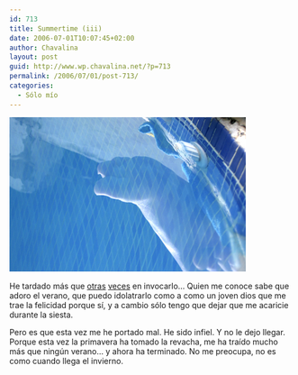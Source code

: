```yaml
---
id: 713
title: Summertime (iii)
date: 2006-07-01T10:07:45+02:00
author: Chavalina
layout: post
guid: http://www.wp.chavalina.net/?p=713
permalink: /2006/07/01/post-713/
categories:
  - Sólo mío
---
```

<p class="imgcentro">
  <img src="/imagenes/fotos/summertime5.jpg" alt="&iquest;Me meto o no?" />
</p>

He tardado más que <a href="http://chavalina.net/comentar.php?idpost=148" target="_blank">otras</a> <a href="http://chavalina.net/comentar.php?idpost=392" target="_blank">veces</a> en invocarlo… Quien me conoce sabe que adoro el verano, que puedo idolatrarlo como a como un joven dios que me trae la felicidad porque s&iacute;, y a cambio sólo tengo que dejar que me acaricie durante la siesta.

Pero es que esta vez me he portado mal. He sido infiel. Y no le dejo llegar. Porque esta vez la primavera ha tomado la revacha, me ha tra&iacute;do mucho más que ning&uacute;n verano… y ahora ha terminado. No me preocupa, no es como cuando llega el invierno.